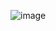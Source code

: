 ![image](https://github.com/Shoultt/VulkanTwoObject/assets/149200119/accfa7d8-4af8-467b-8db0-2ae2e4d54fff)
